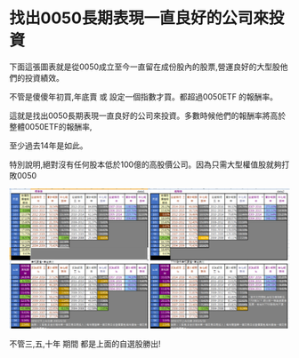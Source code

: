 # 找出0050長期表現一直良好的公司來投資


下面這張圖表就是從0050成立至今一直留在成份股內的股票,營運良好的大型股他們的投資績效。

不管是傻傻年初買,年底賣 或 設定一個指數才買。都超過0050ETF 的報酬率。

這就是找出0050長期表現一直良好的公司來投資。多數時候他們的報酬率將高於整體0050ETF的報酬率,

至少過去14年是如此。

特別說明,絕對沒有任何股本低於100億的高股價公司。因為只需大型權值股就夠打敗0050



![](./images/18358631_1464911613561255_308951705386031592_o.png)


不管三,五,十年 期間 都是上面的自選股勝出!


